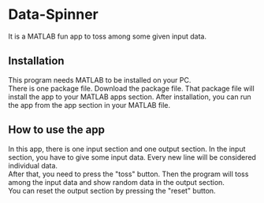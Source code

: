 # Data-Spinner
It is a MATLAB fun app to toss among some given input data.
## Installation
This program needs MATLAB to be installed on your PC. <br>
There is one package file. Download the package file. That package file will install the app to your MATLAB apps section. After installation, you can run the app from the app section in your MATLAB file.

## How to use the app
In this app, there is one input section and one output section. In the input section, you have to give some input data. Every new line will be considered individual data. <br>
After that, you need to press the "toss" button. Then the program will toss among the input data and show random data in the output section. <br>
You can reset the output section by pressing the "reset" button.
